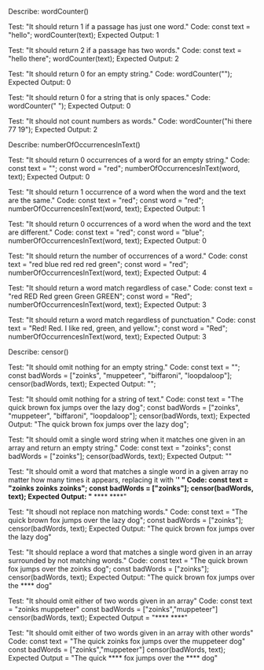 Describe: wordCounter()

Test: "It should return 1 if a passage has just one word."
Code:
const text = "hello";
wordCounter(text);
Expected Output: 1

Test: "It should return 2 if a passage has two words."
Code:
const text = "hello there";
wordCounter(text);
Expected Output: 2

Test: "It should return 0 for an empty string."
Code: wordCounter("");
Expected Output: 0

Test: "It should return 0 for a string that is only spaces."
Code: wordCounter("            ");
Expected Output: 0

Test: "It should not count numbers as words."
Code: wordCounter("hi there 77 19");
Expected Output: 2


Describe: numberOfOccurrencesInText()

Test: "It should return 0 occurrences of a word for an empty string."
Code:
const text = "";
const word = "red";
numberOfOccurrencesInText(word, text);
Expected Output: 0

Test: "It should return 1 occurrence of a word when the word and the text are the same."
Code:
const text = "red";
const word = "red";
numberOfOccurrencesInText(word, text);
Expected Output: 1

Test: "It should return 0 occurrences of a word when the word and the text are different."
Code:
const text = "red";
const word = "blue";
numberOfOccurrencesInText(word, text);
Expected Output: 0

Test: "It should return the number of occurrences of a word."
Code:
const text = "red blue red red red green";
const word = "red";
numberOfOccurrencesInText(word, text);
Expected Output: 4

Test: "It should return a word match regardless of case."
Code:
const text = "red RED Red green Green GREEN";
const word = "Red";
numberOfOccurrencesInText(word, text);
Expected Output: 3

Test: "It should return a word match regardless of punctuation."
Code:
const text = "Red! Red. I like red, green, and yellow.";
const word = "Red";
numberOfOccurrencesInText(word, text);
Expected Output: 3


Describe: censor()

Test: "It should omit nothing for an empty string."
Code:
const text = "";
const badWords = ["zoinks", "muppeteer", "biffaroni", "loopdaloop"];
censor(badWords, text);
Expected Output: "";

Test: "It should omit nothing for a string of text."
Code: 
const text = "The quick brown fox jumps over the lazy dog";
const badWords = ["zoinks", "muppeteer", "biffaroni", "loopdaloop"];
censor(badWords, text);
Expected Output: "The quick brown fox jumps over the lazy dog";

Test: "It should omit a single word string when it matches one given in an array and return an empty string."
Code:
const text = "zoinks";
const badWords = ["zoinks"];
censor(badWords, text);
Expected Output: ""

Test: "It should omit a word that matches a single word in a given array no matter how many times it appears, replacing it with '****' "
Code:
const text = "zoinks zoinks zoinks";
const badWords = ["zoinks"];
censor(badWords, text);
Expected Output: "**** **** ****"

Test: "It shoudl not replace non matching words."
Code:
const text = "The quick brown fox jumps over the lazy dog";
const badWords = ["zoinks"];
censor(badWords, text);
Expected Output: "The quick brown fox jumps over the lazy dog"

Test: "It should replace a word that matches a single word given in an array surrounded by not matching words."
Code:
const text = "The quick brown fox jumps over the zoinks dog";
const badWords = ["zoinks"];
censor(badWords, text);
Expected Output: "The quick brown fox jumps over the **** dog"

Test: "It should omit either of two words given in an array"
Code:
const text = "zoinks muppeteer"
const badWords = ["zoinks","muppeteer"]
censor(badWords, text);
Expected Output = "**** ****"

Test: "It should omit either of two words given in an array with other words"
Code:
const text = "The quick zoinks fox jumps over the muppeteer dog"
const badWords = ["zoinks","muppeteer"]
censor(badWords, text);
Expected Output = "The quick **** fox jumps over the **** dog"